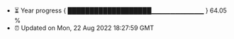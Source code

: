 - ⏳ Year progress { ███████████████████▁▁▁▁▁▁▁▁▁▁▁ } 64.05 %
- ⏰ Updated on Mon, 22 Aug 2022 18:27:59 GMT

